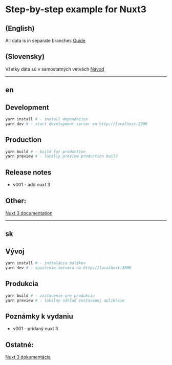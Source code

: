 # Step-by-step example for Nuxt3

## (English)
All data is in separate branches
[Guide](#en)
## (Slovensky)
Všetky dáta sú v samostatných vetvách
[Návod](#sk)

---
## en

## Development
```bash
yarn install # - install dependecies
yarn dev # - start development server on http://localhost:3000
```

## Production
```bash
yarn build # - build for production
yarn preview # - locally preview production build
```

## Release notes
- v001 - add nuxt 3

## Other:
[Nuxt 3 documentation](https://nuxt.com/docs/getting-started/introduction)


---

## sk

## Vývoj
```bash
yarn install # - inštalácia balíkov
yarn dev # - spustenie servera na http://localhost:3000
```

## Produkcia
```bash
yarn build # - zostavenie pre produkciu
yarn preview # - lokálny náhľad zostavenej aplikácie
```

## Poznámky k vydaniu
- v001 - pridaný nuxt 3

## Ostatné:
[Nuxt 3 dokumentácia](https://nuxt.com/docs/getting-started/introduction)
